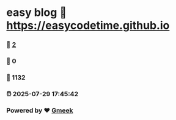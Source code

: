 # easy blog :link: https://easycodetime.github.io 
### :page_facing_up: [2](https://easycodetime.github.io/tag.html) 
### :speech_balloon: 0 
### :hibiscus: 1132 
### :alarm_clock: 2025-07-29 17:45:42 
### Powered by :heart: [Gmeek](https://github.com/Meekdai/Gmeek)
